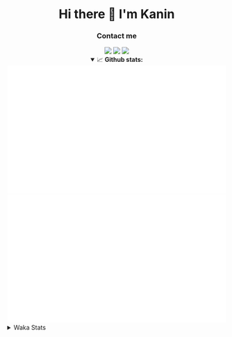 <div align="center">
 <h1>Hi there 👋 I'm Kanin</h1>
 <h3>Contact me</h3>
 <a href="mailto:im@kanin.dev"><img src="https://img.shields.io/badge/gmail-%23D14836.svg?&style=for-the-badge&logo=gmail&logoColor=white"/></a>
 <a href="https://twitter.com/KaninDev"><img src="https://img.shields.io/badge/twitter-%231DA1F2.svg?&style=for-the-badge&logo=twitter&logoColor=white"/></a>
 <a href="https://www.linkedin.com/in/KaninDev"><img src="https://img.shields.io/badge/linkedin-%230077B5.svg?&style=for-the-badge&logo=linkedin&logoColor=white"/></a>
<details open>
  <summary>📈 <b>Github stats:</b></summary>
  <img src="https://github.com/Kanin/Kanin/blob/master/scripts/GitHubStats/generated/overview.svg"/>
  <img src="https://github.com/Kanin/Kanin/blob/master/scripts/GitHubStats/generated/languages.svg"/>
</details>
</div>

<details>
 <summary>Waka Stats</summary>

<!--START_SECTION:waka-->
![Code Time](http://img.shields.io/badge/Code%20Time-1%2C930%20hrs%2058%20mins-blue)

![Profile Views](http://img.shields.io/badge/Profile%20Views-0-blue)

![Lines of code](https://img.shields.io/badge/From%20Hello%20World%20I%27ve%20Written-800.3%20thousand%20lines%20of%20code-blue)

**🐱 My GitHub Data** 

> 📦 99.1 kB Used in GitHub's Storage 
 > 
> 🏆 102 Contributions in the Year 2023
 > 
> 🚫 Not Opted to Hire
 > 
> 📜 20 Public Repositories 
 > 
> 🔑 10 Private Repositories 
 > 
**I'm an Early 🐤** 

```text
🌞 Morning                2403 commits        ██████░░░░░░░░░░░░░░░░░░░   24.56 % 
🌆 Daytime                2833 commits        ███████░░░░░░░░░░░░░░░░░░   28.95 % 
🌃 Evening                2798 commits        ███████░░░░░░░░░░░░░░░░░░   28.59 % 
🌙 Night                  1751 commits        ████░░░░░░░░░░░░░░░░░░░░░   17.89 % 
```
📅 **I'm Most Productive on Monday** 

```text
Monday                   1786 commits        █████░░░░░░░░░░░░░░░░░░░░   18.25 % 
Tuesday                  1273 commits        ███░░░░░░░░░░░░░░░░░░░░░░   13.01 % 
Wednesday                1043 commits        ███░░░░░░░░░░░░░░░░░░░░░░   10.66 % 
Thursday                 1495 commits        ████░░░░░░░░░░░░░░░░░░░░░   15.28 % 
Friday                   1589 commits        ████░░░░░░░░░░░░░░░░░░░░░   16.24 % 
Saturday                 1008 commits        ███░░░░░░░░░░░░░░░░░░░░░░   10.30 % 
Sunday                   1591 commits        ████░░░░░░░░░░░░░░░░░░░░░   16.26 % 
```


📊 **This Week I Spent My Time On** 

```text
🕑︎ Time Zone: America/New_York

💬 Programming Languages: 
Python                   7 hrs 46 mins       ████████████████████░░░░░   81.53 % 
Log File                 1 hr 9 mins         ███░░░░░░░░░░░░░░░░░░░░░░   12.18 % 
YAML                     32 mins             █░░░░░░░░░░░░░░░░░░░░░░░░   05.73 % 
Bash                     3 mins              ░░░░░░░░░░░░░░░░░░░░░░░░░   00.52 % 
.env file                0 secs              ░░░░░░░░░░░░░░░░░░░░░░░░░   00.02 % 

🔥 Editors: 
PyCharm                  9 hrs 32 mins       █████████████████████████   100.00 % 

🐱‍💻 Projects: 
BB-CommunityBot          5 hrs 21 mins       ██████████████░░░░░░░░░░░   56.15 % 
Naila.py                 4 hrs 10 mins       ███████████░░░░░░░░░░░░░░   43.67 % 
Naila                    1 min               ░░░░░░░░░░░░░░░░░░░░░░░░░   00.18 % 

💻 Operating System: 
Windows                  9 hrs 32 mins       █████████████████████████   100.00 % 
```

**I Mostly Code in Python** 

```text
Python                   26 repos            ███████████████░░░░░░░░░░   61.90 % 
Java                     6 repos             ████░░░░░░░░░░░░░░░░░░░░░   14.29 % 
JavaScript               4 repos             ██░░░░░░░░░░░░░░░░░░░░░░░   09.52 % 
Kotlin                   2 repos             █░░░░░░░░░░░░░░░░░░░░░░░░   04.76 % 
HTML                     2 repos             █░░░░░░░░░░░░░░░░░░░░░░░░   04.76 % 
```



**Timeline**

![Lines of Code chart](https://raw.githubusercontent.com/Kanin/Kanin/master/assets/bar_graph.png)


 Last Updated on 07/04/2023 09:34:14 UTC
<!--END_SECTION:waka-->
</details>
